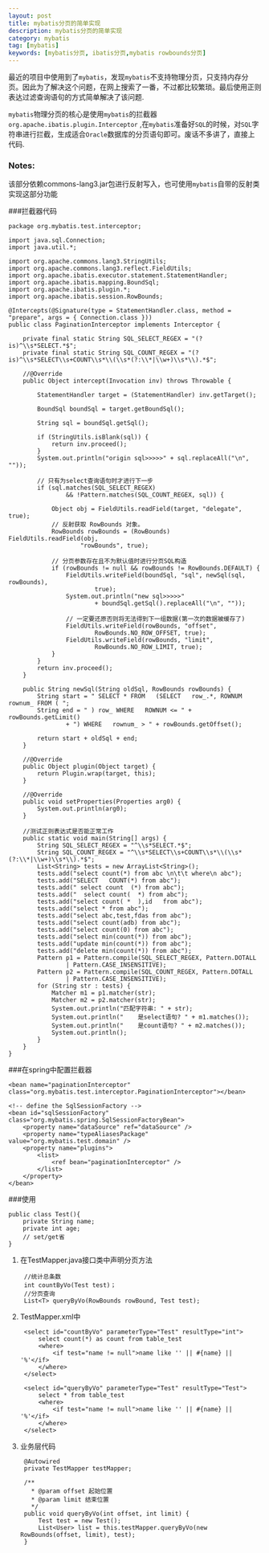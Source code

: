 ```yaml
---
layout: post
title: mybatis分页的简单实现
description: mybatis分页的简单实现
category: mybatis
tag: [mybatis]
keywords: [mybatis分页, ibatis分页,mybatis rowbounds分页]
---
```


最近的项目中使用到了`mybatis`，发现`mybatis`不支持物理分页，只支持内存分页。因此为了解决这个问题，在网上搜索了一番，不过都比较繁琐。最后使用正则表达过滤查询语句的方式简单解决了该问题.

`mybatis`物理分页的核心是使用`mybatis`的拦截器 `org.apache.ibatis.plugin.Interceptor` ,在`mybatis`准备好`SQL`的时候，对`SQL`字符串进行拦截，生成适合`Oracle`数据库的分页语句即可。废话不多讲了，直接上代码.

<div class="alert alert-error">
<h3>Notes: </h3> 该部分依赖commons-lang3.jar包进行反射写入，也可使用<code>mybatis</code>自带的反射类实现这部分功能
</div>

###拦截器代码

    package org.mybatis.test.interceptor;
    
	import java.sql.Connection;
	import java.util.*;
	
	import org.apache.commons.lang3.StringUtils;
	import org.apache.commons.lang3.reflect.FieldUtils;
	import org.apache.ibatis.executor.statement.StatementHandler;
	import org.apache.ibatis.mapping.BoundSql;
	import org.apache.ibatis.plugin.*;
	import org.apache.ibatis.session.RowBounds;
	
	@Intercepts(@Signature(type = StatementHandler.class, method = "prepare", args = { Connection.class }))
	public class PaginationInterceptor implements Interceptor {
	
		private final static String SQL_SELECT_REGEX = "(?is)^\\s*SELECT.*$";
		private final static String SQL_COUNT_REGEX = "(?is)^\\s*SELECT\\s+COUNT\\s*\\(\\s*(?:\\*|\\w+)\\s*\\).*$";
	
		//@Override
		public Object intercept(Invocation inv) throws Throwable {
	
			StatementHandler target = (StatementHandler) inv.getTarget();
	
			BoundSql boundSql = target.getBoundSql();
	
			String sql = boundSql.getSql();
	
			if (StringUtils.isBlank(sql)) {
				return inv.proceed();
			}
			System.out.println("origin sql>>>>>" + sql.replaceAll("\n", ""));
	
			// 只有为select查询语句时才进行下一步
			if (sql.matches(SQL_SELECT_REGEX)
					&& !Pattern.matches(SQL_COUNT_REGEX, sql)) {
	
				Object obj = FieldUtils.readField(target, "delegate", true);
				// 反射获取 RowBounds 对象。
				RowBounds rowBounds = (RowBounds) FieldUtils.readField(obj,
						"rowBounds", true);
						
				// 分页参数存在且不为默认值时进行分页SQL构造
				if (rowBounds != null && rowBounds != RowBounds.DEFAULT) {
					FieldUtils.writeField(boundSql, "sql", newSql(sql, rowBounds),
							true);
					System.out.println("new sql>>>>>"
							+ boundSql.getSql().replaceAll("\n", ""));
	
					// 一定要还原否则将无法得到下一组数据(第一次的数据被缓存了)
					FieldUtils.writeField(rowBounds, "offset",
							RowBounds.NO_ROW_OFFSET, true);
					FieldUtils.writeField(rowBounds, "limit",
							RowBounds.NO_ROW_LIMIT, true);
				}
			}
			return inv.proceed();
		}
	
		public String newSql(String oldSql, RowBounds rowBounds) {
			String start = " SELECT * FROM   (SELECT   row_.*, ROWNUM rownum_ FROM ( ";
			String end = " ) row_ WHERE   ROWNUM <= " + rowBounds.getLimit()
					+ ") WHERE   rownum_ > " + rowBounds.getOffset();
	
			return start + oldSql + end;
		}
	
		//@Override
		public Object plugin(Object target) {
			return Plugin.wrap(target, this);
		}
	
		//@Override
		public void setProperties(Properties arg0) {
			System.out.println(arg0);
		}
	    
        //测试正则表达式是否能正常工作
		public static void main(String[] args) {
			String SQL_SELECT_REGEX = "^\\s*SELECT.*$";
			String SQL_COUNT_REGEX = "^\\s*SELECT\\s+COUNT\\s*\\(\\s*(?:\\*|\\w+)\\s*\\).*$";
			List<String> tests = new ArrayList<String>();
			tests.add("select count(*) from abc \n\t\t where\n abc");
			tests.add("SELECT 	COUNT(*) from abc");
			tests.add(" select count  (*) from abc");
			tests.add("  select count(  *) from abc");
			tests.add("select count( *  ),id   from abc");
			tests.add("select * from abc");
			tests.add("select abc,test,fdas from abc");
			tests.add("select count(adb) from abc");
			tests.add("select count(0) from abc");
			tests.add("select min(count(*)) from abc");
			tests.add("update min(count(*)) from abc");
			tests.add("delete min(count(*)) from abc");
			Pattern p1 = Pattern.compile(SQL_SELECT_REGEX, Pattern.DOTALL
					| Pattern.CASE_INSENSITIVE);
			Pattern p2 = Pattern.compile(SQL_COUNT_REGEX, Pattern.DOTALL
					| Pattern.CASE_INSENSITIVE);
			for (String str : tests) {
				Matcher m1 = p1.matcher(str);
				Matcher m2 = p2.matcher(str);
				System.out.println("匹配字符串: " + str);
				System.out.println("	是select语句? " + m1.matches());
				System.out.println("	是count语句? " + m2.matches());
				System.out.println();
			}
		}
	}

###在spring中配置拦截器

    <bean name="paginationInterceptor" class="org.mybatis.test.interceptor.PaginationInterceptor"></bean>

	<!-- define the SqlSessionFactory -->
	<bean id="sqlSessionFactory" class="org.mybatis.spring.SqlSessionFactoryBean">
		<property name="dataSource" ref="dataSource" />
		<property name="typeAliasesPackage" value="org.mybatis.test.domain" />
		<property name="plugins">
			<list>
				<ref bean="paginationInterceptor" />
			</list>
		</property>
	</bean>

###使用
	
	public class Test(){
		private String name;
		private int age;
		// set/get省
	}

1. 在TestMapper.java接口类中声明分页方法
	
	    //统计总条数
	    int countByVo(Test test)；
	    //分页查询
	    List<T> queryByVo(RowBounds rowBound, Test test);

2. TestMapper.xml中

	    <select id="countByVo" parameterType="Test" resultType="int">
		    select count(*) as count from table_test
		    <where>
			    <if test="name != null">name like '' || #{name} || '%'</if>
		    </where>
	    </select>

	    <select id="queryByVo" parameterType="Test" resultType="Test">
		    select * from table_test
		    <where>
			    <if test="name != null">name like '' || #{name} || '%'</if>
		    </where>
	    </select>	

3. 业务层代码
	
	    @Autowired
	    private TestMapper testMapper;  
     
	    /**
	      * @param offset 起始位置
          * @param limit 结束位置
	      */
	    public void queryByVo(int offset, int limit) {
		    Test test = new Test();
		    List<User> list = this.testMapper.queryByVo(new RowBounds(offset, limit), test);
	    }	